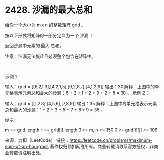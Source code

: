 # 2428. 沙漏的最大总和

给你一个大小为 m x n 的整数矩阵 grid 。

按以下形式将矩阵的一部分定义为一个 沙漏 ：


返回沙漏中元素的 最大 总和。

注意：沙漏无法旋转且必须整个包含在矩阵中。

 

示例 1：


输入：grid = [[6,2,1,3],[4,2,1,5],[9,2,8,7],[4,1,2,9]]
输出：30
解释：上图中的单元格表示元素总和最大的沙漏：6 + 2 + 1 + 2 + 9 + 2 + 8 = 30 。
示例 2：


输入：grid = [[1,2,3],[4,5,6],[7,8,9]]
输出：35
解释：上图中的单元格表示元素总和最大的沙漏：1 + 2 + 3 + 5 + 7 + 8 + 9 = 35 。
 

提示：

m == grid.length
n == grid[i].length
3 <= m, n <= 150
0 <= grid[i][j] <= 106

来源：力扣（LeetCode）
链接：https://leetcode.cn/problems/maximum-sum-of-an-hourglass
著作权归领扣网络所有。商业转载请联系官方授权，非商业转载请注明出处。